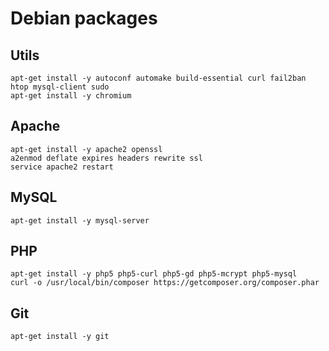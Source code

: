 # Debian packages

## Utils

```
apt-get install -y autoconf automake build-essential curl fail2ban htop mysql-client sudo
apt-get install -y chromium
```

## Apache

```
apt-get install -y apache2 openssl
a2enmod deflate expires headers rewrite ssl
service apache2 restart
```

## MySQL

```
apt-get install -y mysql-server
```


## PHP

```
apt-get install -y php5 php5-curl php5-gd php5-mcrypt php5-mysql
curl -o /usr/local/bin/composer https://getcomposer.org/composer.phar
```

## Git

```
apt-get install -y git
```
